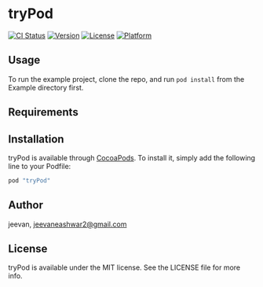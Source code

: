 # tryPod

[![CI Status](http://img.shields.io/travis/jeevan/tryPod.svg?style=flat)](https://travis-ci.org/jeevan/tryPod)
[![Version](https://img.shields.io/cocoapods/v/tryPod.svg?style=flat)](http://cocoapods.org/pods/tryPod)
[![License](https://img.shields.io/cocoapods/l/tryPod.svg?style=flat)](http://cocoapods.org/pods/tryPod)
[![Platform](https://img.shields.io/cocoapods/p/tryPod.svg?style=flat)](http://cocoapods.org/pods/tryPod)

## Usage

To run the example project, clone the repo, and run `pod install` from the Example directory first.

## Requirements

## Installation

tryPod is available through [CocoaPods](http://cocoapods.org). To install
it, simply add the following line to your Podfile:

```ruby
pod "tryPod"
```

## Author

jeevan, jeevaneashwar2@gmail.com

## License

tryPod is available under the MIT license. See the LICENSE file for more info.

